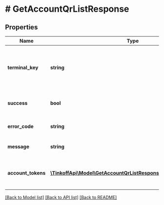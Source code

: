 # # GetAccountQrListResponse

## Properties

Name | Type | Description | Notes
------------ | ------------- | ------------- | -------------
**terminal_key** | **string** | Платежный ключ, выдается мерчанту при заведении терминала. |
**success** | **bool** | Успешность прохождения запроса — &#x60;true&#x60;/&#x60;false&#x60;. |
**error_code** | **string** | Код ошибки. &#x60;0&#x60; в случае успеха. |
**message** | **string** | Краткое описание ошибки. | [optional]
**account_tokens** | [**\TinkoffApi\Model\GetAccountQrListResponseAccountTokensInner[]**](GetAccountQrListResponseAccountTokensInner.md) | Список привязанных счетов покупателя по магазину. | [optional]

[[Back to Model list]](../../README.md#models) [[Back to API list]](../../README.md#endpoints) [[Back to README]](../../README.md)
